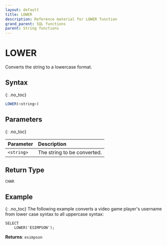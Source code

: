 ```yaml
---
layout: default
title: LOWER
description: Reference material for LOWER function
grand_parent: SQL functions
parent: String functions
---
```


# LOWER

Converts the string to a lowercase format.

## Syntax
{: .no_toc}

```sql
LOWER(<string>)
```
## Parameters 
{: .no_toc}

| Parameter  | Description                 |
| :---------- | :--------------------------- |
| `<string>` | The string to be converted. |

## Return Type
`CHAR` 

## Example
{: .no_toc}
The following example converts a video game player's username from lower case syntax to all uppercase syntax:

```
SELECT
	LOWER('ESIMPSON');
```

**Returns**: `esimpson`
